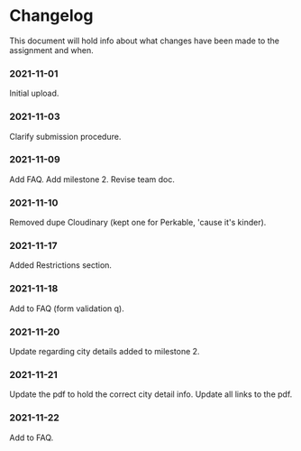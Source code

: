 # Changelog

This document will hold info about what changes have been made to the assignment and when.

### 2021-11-01

Initial upload.

### 2021-11-03

Clarify submission procedure.

### 2021-11-09

Add FAQ.
Add milestone 2.
Revise team doc.

### 2021-11-10

Removed dupe Cloudinary (kept one for Perkable, 'cause it's kinder).

### 2021-11-17

Added Restrictions section.

### 2021-11-18

Add to FAQ (form validation q).

### 2021-11-20

Update regarding city details added to milestone 2.

### 2021-11-21

Update the pdf to hold the correct city detail info.
Update all links to the pdf.

### 2021-11-22

Add to FAQ.

